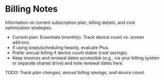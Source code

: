 # Billing Notes

Information on current subscription plan, billing details, and cost optimization strategies.

- Current plan: Essentials (monthly). Track device count vs. screen add‑ons.
- If using loops/scheduling heavily, evaluate Plus.
- Prefer annual billing if device count stable (cost savings).
- Keep invoices and renewal dates accessible (e.g., via your billing system or separate shared drive) and note renewal dates here.

_TODO: Track plan changes, annual billing savings, and device count._
